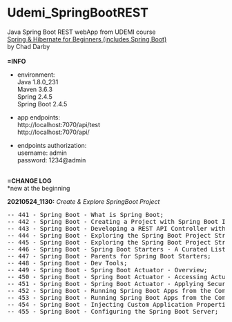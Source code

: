# Udemi_SpringBootREST
Java Spring Boot REST webApp from UDEMI course <br>
[Spring & Hibernate for Beginners (includes Spring Boot)](https://www.udemy.com/course/spring-hibernate-tutorial/) <br>
by Chad Darby<br>
<br>
**=INFO**
- environment:<br>
  Java 1.8.0_231 <br>
  Maven 3.6.3 <br>
  Spring 2.4.5 <br>
  Spring Boot 2.4.5 <br>
  
- app endpoints:<br>
    http://localhost:7070/api/test <br>
    http://localhost:7070/api/ <br>

- endpoints authorization:<br>
  username: admin<br>
  password: 1234@admin<br>
  <br>
  
**=CHANGE LOG**<br>
*new at the beginning

**20210524_1130:** _Create & Explore SpringBoot Project_
<pre>
-- 441 - Spring Boot - What is Spring Boot;
-- 442 - Spring Boot - Creating a Project with Spring Boot Initializr;
-- 443 - Spring Boot - Developing a REST API Controller with Spring Boot;
-- 444 - Spring Boot - Exploring the Spring Boot Project Structure - Part 1;
-- 445 - Spring Boot - Exploring the Spring Boot Project Structure - Part 2;
-- 446 - Spring Boot - Spring Boot Starters - A Curated List of Dependencies;
-- 447 - Spring Boot - Parents for Spring Boot Starters;
-- 448 - Spring Boot - Dev Tools;
-- 449 - Spring Boot - Spring Boot Actuator - Overview;
-- 450 - Spring Boot - Spring Boot Actuator - Accessing Actuator Endpoints;
-- 451 - Spring Boot - Spring Boot Actuator - Applying Security to Actuator Endpoints;
-- 452 - Spring Boot - Running Spring Boot Apps from the Command Line - Overview;
-- 453 - Spring Boot - Running Spring Boot Apps from the Command Line - Coding;
-- 454 - Spring Boot - Injecting Custom Application Properties;
-- 455 - Spring Boot - Configuring the Spring Boot Server;
</pre>




